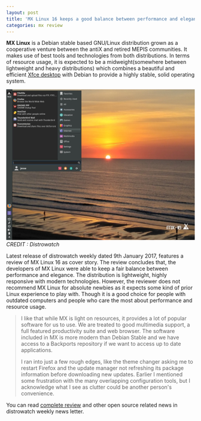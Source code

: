 ```yaml
---
layout: post
title: 'MX Linux 16 keeps a good balance between performance and elegance : Review'
categories: mx review
---
```


**MX Linux** is a Debian stable based GNU/Linux distribution grown as a cooperative venture between the antiX and retired MEPIS communities. It makes use of best tools and technologies from both distributions. In terms of resource usage, it is expected to be a midweight(somewhere between lightweight and heavy distributions) which combines a beautiful and efficient [Xfce desktop](/desktop/xfce) with 
Debian to provide a highly stable, solid operating system.

![Preview of MX Linux 16](/assets/images/mx-16-menu.jpg)
*CREDIT : Distrowatch*

Latest release of distrowatch weekly dated 9th January 2017, features a review of MX Linux 16 as cover story. The review concludes that, the developers of MX Linux were able to keep a fair balance between performance and elegance. The distribution is lightweight, highly responsive with modern technologies. However, the reviewer does not recommend MX Linux for absolute newbies as it expects some kind of prior Linux experience to play with. Though it is a good choice for people with outdated computers and people who care the most about performance and resource usage.

<blockquote>
I like that while MX is light on resources, it provides a lot of popular software for us to use. We are treated to good multimedia support, a full featured productivity suite and web browser. The software included in MX is more modern than Debian Stable and we have access to a Backports repository if we want to access up to date applications.

I ran into just a few rough edges, like the theme changer asking me to restart Firefox and the update manager not refreshing its package information before downloading new updates. Earlier I mentioned some frustration with the many overlapping configuration tools, but I acknowledge what I see as clutter could be another person's convenience. 
</blockquote>

You can read [complete review](http://distrowatch.com/weekly.php?issue=20170109#mx) and other open source related news in distrowatch weekly news letter.
